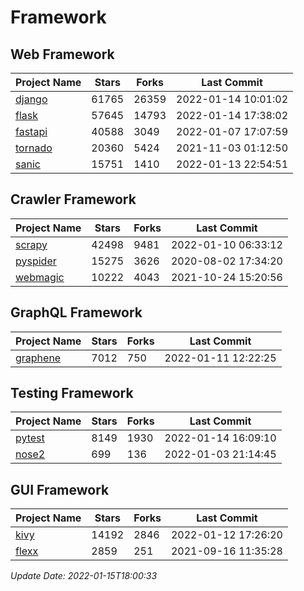 # Framework

## Web Framework
| Project Name | Stars | Forks | Last Commit |
| ------------ | ----- | ----- | ----------- |
| [django](https://github.com/django/django) | 61765 | 26359 | 2022-01-14 10:01:02 |
| [flask](https://github.com/pallets/flask) | 57645 | 14793 | 2022-01-14 17:38:02 |
| [fastapi](https://github.com/tiangolo/fastapi) | 40588 | 3049 | 2022-01-07 17:07:59 |
| [tornado](https://github.com/tornadoweb/tornado) | 20360 | 5424 | 2021-11-03 01:12:50 |
| [sanic](https://github.com/sanic-org/sanic) | 15751 | 1410 | 2022-01-13 22:54:51 |

## Crawler Framework
| Project Name | Stars | Forks | Last Commit |
| ------------ | ----- | ----- | ----------- |
| [scrapy](https://github.com/scrapy/scrapy) | 42498 | 9481 | 2022-01-10 06:33:12 |
| [pyspider](https://github.com/binux/pyspider) | 15275 | 3626 | 2020-08-02 17:34:20 |
| [webmagic](https://github.com/code4craft/webmagic) | 10222 | 4043 | 2021-10-24 15:20:56 |

## GraphQL Framework
| Project Name | Stars | Forks | Last Commit |
| ------------ | ----- | ----- | ----------- |
| [graphene](https://github.com/graphql-python/graphene) | 7012 | 750 | 2022-01-11 12:22:25 |

## Testing Framework
| Project Name | Stars | Forks | Last Commit |
| ------------ | ----- | ----- | ----------- |
| [pytest](https://github.com/pytest-dev/pytest) | 8149 | 1930 | 2022-01-14 16:09:10 |
| [nose2](https://github.com/nose-devs/nose2) | 699 | 136 | 2022-01-03 21:14:45 |

## GUI Framework
| Project Name | Stars | Forks | Last Commit |
| ------------ | ----- | ----- | ----------- |
| [kivy](https://github.com/kivy/kivy) | 14192 | 2846 | 2022-01-12 17:26:20 |
| [flexx](https://github.com/flexxui/flexx) | 2859 | 251 | 2021-09-16 11:35:28 |

*Update Date: 2022-01-15T18:00:33*